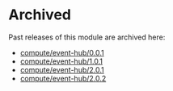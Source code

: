 # Archived

Past releases of this module are archived here:

- [compute/event-hub/0.0.1](https://github.com/Azure/bicep-registry-modules/releases/tag/compute/event-hub/0.0.1)
- [compute/event-hub/1.0.1](https://github.com/Azure/bicep-registry-modules/releases/tag/compute/event-hub/1.0.1)
- [compute/event-hub/2.0.1](https://github.com/Azure/bicep-registry-modules/releases/tag/compute/event-hub/2.0.1)
- [compute/event-hub/2.0.2](https://github.com/Azure/bicep-registry-modules/releases/tag/compute/event-hub/2.0.2)
